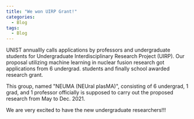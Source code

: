 ```yaml
---
title: "We won UIRP Grant!"
categories:
  - Blog
tags:
  - Blog
---
```


UNIST annuallly calls applications by professors and undergraduate students for Undergraduate Interdisciplinary Research Project (UIRP). Our proposal utilizing machine learning in nuclear fusion research got applications from 6 undergrad. students and finally school awarded research grant.

This group, named "NEUMA (NEUral plasMA)", consisting of 6 undergrad, 1 grad, and 1 professor officially is supposed to carry out the proposed research from May to  Dec. 2021.

We are very excited to have the new undergraduate researchers!!!
